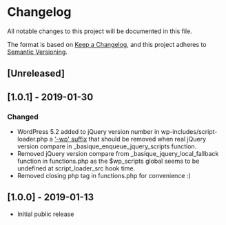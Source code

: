 # Changelog

All notable changes to this project will be documented in this file.

The format is based on [Keep a Changelog](https://keepachangelog.com/en/1.0.0/),
and this project adheres to [Semantic Versioning](https://semver.org/spec/v2.0.0.html).

## [Unreleased]


## [1.0.1] - 2019-01-30
### Changed
- WordPress 5.2 added to jQuery version number in wp-includes/script-loader.php a ['-wp' suffix](https://github.com/WordPress/WordPress/blob/7d171684bc7eb76496627b64a791ac722a5e9f04/wp-includes/script-loader.php#L1017) that should be removed when real jQuery version compare in _basique_enqueue_jquery_scripts function.
- Removed jQuery version compare from _basique_jquery_local_fallback function in functions.php as the $wp_scripts global seems to be undefined at script_loader_src hook time.
- Removed closing php tag in functions.php for convenience :)

## [1.0.0] - 2019-01-13

- Initial public release
